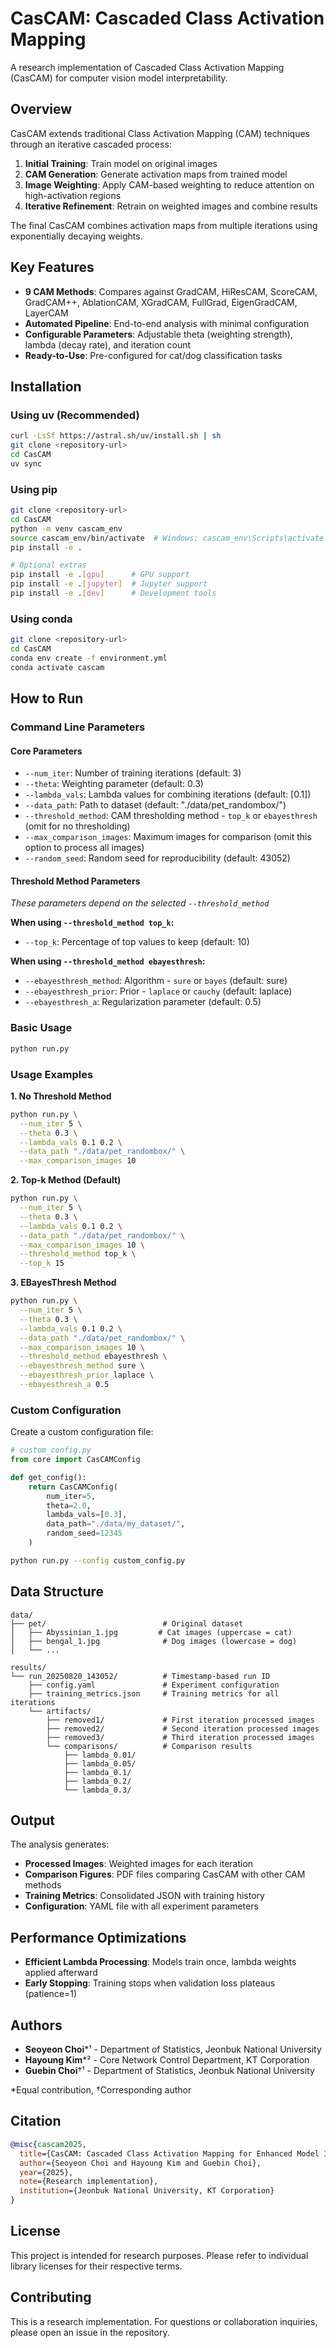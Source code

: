 # CasCAM: Cascaded Class Activation Mapping

A research implementation of Cascaded Class Activation Mapping (CasCAM) for computer vision model interpretability.

## Overview

CasCAM extends traditional Class Activation Mapping (CAM) techniques through an iterative cascaded process:

1. **Initial Training**: Train model on original images
2. **CAM Generation**: Generate activation maps from trained model
3. **Image Weighting**: Apply CAM-based weighting to reduce attention on high-activation regions
4. **Iterative Refinement**: Retrain on weighted images and combine results

The final CasCAM combines activation maps from multiple iterations using exponentially decaying weights.

## Key Features

- **9 CAM Methods**: Compares against GradCAM, HiResCAM, ScoreCAM, GradCAM++, AblationCAM, XGradCAM, FullGrad, EigenGradCAM, LayerCAM
- **Automated Pipeline**: End-to-end analysis with minimal configuration
- **Configurable Parameters**: Adjustable theta (weighting strength), lambda (decay rate), and iteration count
- **Ready-to-Use**: Pre-configured for cat/dog classification tasks

## Installation

### Using uv (Recommended)

```bash
curl -LsSf https://astral.sh/uv/install.sh | sh
git clone <repository-url>
cd CasCAM
uv sync
```

### Using pip

```bash
git clone <repository-url>
cd CasCAM
python -m venv cascam_env
source cascam_env/bin/activate  # Windows: cascam_env\Scripts\activate
pip install -e .

# Optional extras
pip install -e .[gpu]      # GPU support
pip install -e .[jupyter]  # Jupyter support
pip install -e .[dev]      # Development tools
```

### Using conda

```bash
git clone <repository-url>
cd CasCAM
conda env create -f environment.yml
conda activate cascam
```

## How to Run

### Command Line Parameters

#### Core Parameters
- `--num_iter`: Number of training iterations (default: 3)
- `--theta`: Weighting parameter (default: 0.3)
- `--lambda_vals`: Lambda values for combining iterations (default: [0.1])
- `--data_path`: Path to dataset (default: "./data/pet_randombox/")
- `--threshold_method`: CAM thresholding method - `top_k` or `ebayesthresh` (omit for no thresholding)
- `--max_comparison_images`: Maximum images for comparison (omit this option to process all images)
- `--random_seed`: Random seed for reproducibility (default: 43052)

#### Threshold Method Parameters
*These parameters depend on the selected `--threshold_method`*

**When using `--threshold_method top_k`:**
- `--top_k`: Percentage of top values to keep (default: 10)

**When using `--threshold_method ebayesthresh`:**
- `--ebayesthresh_method`: Algorithm - `sure` or `bayes` (default: sure)
- `--ebayesthresh_prior`: Prior - `laplace` or `cauchy` (default: laplace)
- `--ebayesthresh_a`: Regularization parameter (default: 0.5)

### Basic Usage
```bash
python run.py
```

### Usage Examples

**1. No Threshold Method**
```bash
python run.py \
  --num_iter 5 \
  --theta 0.3 \
  --lambda_vals 0.1 0.2 \
  --data_path "./data/pet_randombox/" \
  --max_comparison_images 10
```

**2. Top-k Method (Default)**
```bash
python run.py \
  --num_iter 5 \
  --theta 0.3 \
  --lambda_vals 0.1 0.2 \
  --data_path "./data/pet_randombox/" \
  --max_comparison_images 10 \
  --threshold_method top_k \
  --top_k 15
```

**3. EBayesThresh Method**
```bash
python run.py \
  --num_iter 5 \
  --theta 0.3 \
  --lambda_vals 0.1 0.2 \
  --data_path "./data/pet_randombox/" \
  --max_comparison_images 10 \
  --threshold_method ebayesthresh \
  --ebayesthresh_method sure \
  --ebayesthresh_prior laplace \
  --ebayesthresh_a 0.5
```

### Custom Configuration

Create a custom configuration file:

```python
# custom_config.py
from core import CasCAMConfig

def get_config():
    return CasCAMConfig(
        num_iter=5,
        theta=2.0,
        lambda_vals=[0.3],
        data_path="./data/my_dataset/",
        random_seed=12345
    )
```

```bash
python run.py --config custom_config.py
```

## Data Structure

```
data/
├── pet/                          # Original dataset
│   ├── Abyssinian_1.jpg         # Cat images (uppercase = cat)
│   ├── bengal_1.jpg              # Dog images (lowercase = dog)
│   └── ...

results/
└── run_20250820_143052/          # Timestamp-based run ID
    ├── config.yaml               # Experiment configuration
    ├── training_metrics.json     # Training metrics for all iterations
    └── artifacts/
        ├── removed1/             # First iteration processed images
        ├── removed2/             # Second iteration processed images
        ├── removed3/             # Third iteration processed images
        └── comparisons/          # Comparison results
            ├── lambda_0.01/
            ├── lambda_0.05/
            ├── lambda_0.1/
            ├── lambda_0.2/
            └── lambda_0.3/
```

## Output

The analysis generates:
- **Processed Images**: Weighted images for each iteration
- **Comparison Figures**: PDF files comparing CasCAM with other CAM methods
- **Training Metrics**: Consolidated JSON with training history
- **Configuration**: YAML file with all experiment parameters

## Performance Optimizations

- **Efficient Lambda Processing**: Models train once, lambda weights applied afterward
- **Early Stopping**: Training stops when validation loss plateaus (patience=1)

## Authors

- **Seoyeon Choi***¹ - Department of Statistics, Jeonbuk National University
- **Hayoung Kim***² - Core Network Control Department, KT Corporation  
- **Guebin Choi**†¹ - Department of Statistics, Jeonbuk National University

*Equal contribution, †Corresponding author

## Citation

```bibtex
@misc{cascam2025,
  title={CasCAM: Cascaded Class Activation Mapping for Enhanced Model Interpretability},
  author={Seoyeon Choi and Hayoung Kim and Guebin Choi},
  year={2025},
  note={Research implementation},
  institution={Jeonbuk National University, KT Corporation}
}
```

## License

This project is intended for research purposes. Please refer to individual library licenses for their respective terms.

## Contributing

This is a research implementation. For questions or collaboration inquiries, please open an issue in the repository.